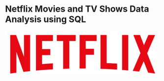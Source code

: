 # Netflix Movies and TV Shows Data Analysis using SQL

![Netflix Logo](https://github.com/ver369/sql_project_netflix/blob/main/logo.png)
